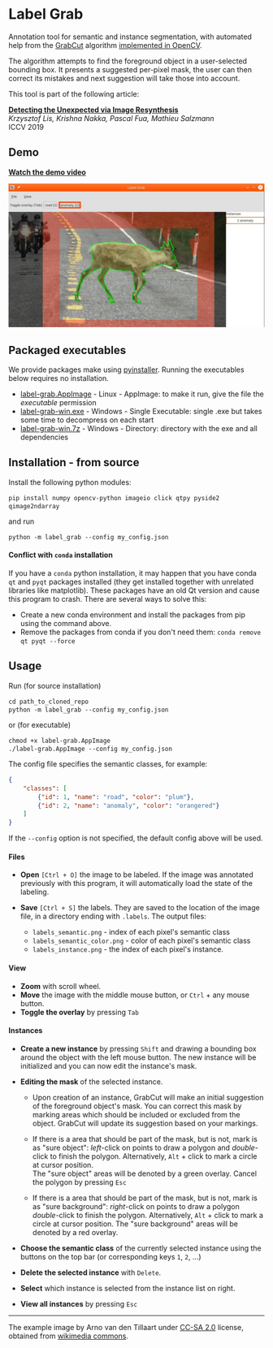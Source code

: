  
# Label Grab

Annotation tool for semantic and instance segmentation,
with automated help from the [GrabCut](https://cvg.ethz.ch/teaching/cvl/2012/grabcut-siggraph04.pdf) algorithm [implemented in OpenCV](https://docs.opencv.org/4.0.1/d8/d83/tutorial_py_grabcut.html).

The algorithm attempts to find the foreground object in a user-selected bounding box.
It presents a suggested per-pixel mask, the user can then correct its mistakes and next suggestion
will take those into account.

This tool is part of the following article:  

[**Detecting the Unexpected via Image Resynthesis**](https://arxiv.org/abs/1904.07595)  
*Krzysztof Lis, Krishna Nakka, Pascal Fua, Mathieu Salzmann*  
ICCV 2019

## Demo

[**Watch the demo video**](https://www.youtube.com/watch?v=w8JAfPiU81c)

<a href="https://www.youtube.com/watch?v=w8JAfPiU81c">
<img src="doc/label_grab_example.jpg" />
</a>

## Packaged executables

We provide packages make using [pyinstaller](https://www.pyinstaller.org/). 
Running the executables below requires no installation.

* [label-grab.AppImage](https://github.com/cvlab-epfl/LabelGrab/releases/download/v1.0.1/label-grab.AppImage) - Linux - AppImage:  to make it run, give the file the *executable* permission
* [label-grab-win.exe](https://github.com/cvlab-epfl/LabelGrab/releases/download/v1.0.1/label-grab-win.exe) -  Windows - Single Executable: single .exe but takes some time to decompress on each start
* [label-grab-win.7z](https://github.com/cvlab-epfl/LabelGrab/releases/download/v1.0.1/label-grab-win.7z) - Windows - Directory: directory with the exe and all dependencies


## Installation - from source
Install the following python modules:
```
pip install numpy opencv-python imageio click qtpy pyside2 qimage2ndarray
```
and run
```
python -m label_grab --config my_config.json
```

#### Conflict with `conda` installation

If you have a `conda` python installation, it may happen that you have conda `qt` and `pyqt` packages installed (they get installed together with unrelated libraries like matplotlib).
These packages have an old Qt version and cause this program to crash.
There are several ways to solve this:

* Create a new conda environment and install the packages from pip using the command above.
* Remove the packages from conda if you don't need them: `conda remove qt pyqt --force`

## Usage

Run (for source installation)
```
cd path_to_cloned_repo
python -m label_grab --config my_config.json
```
or (for executable)
```
chmod +x label-grab.AppImage
./label-grab.AppImage --config my_config.json
```

The config file specifies the semantic classes, for example:
```json
{
	"classes": [
		{"id": 1, "name": "road", "color": "plum"},
		{"id": 2, "name": "anomaly", "color": "orangered"}
	]
}
```
If the `--config` option is not specified, the default config above will be used.

#### Files

* **Open** `[Ctrl + O]` the image to be labeled. If the image was annotated previously with this program, it will automatically load the state of the labeling.

* **Save** `[Ctrl + S]` the labels. They are saved to the location of the image file, in a directory ending with `.labels`. The output files:
	* `labels_semantic.png` - index of each pixel's semantic class
	* `labels_semantic_color.png` - color of each pixel's semantic class
	* `labels_instance.png` - the index of each pixel's instance.

#### View
* **Zoom** with scroll wheel.
* **Move** the image with the middle mouse button, or `Ctrl` + any mouse button.
* **Toggle the overlay** by pressing `Tab`

#### Instances

* **Create a new instance** by pressing `Shift` and drawing a bounding box around the object with the left mouse button.
The new instance will be initialized and you can now edit the instance's mask.

* **Editing the mask** of the selected instance.

	* Upon creation of an instance, GrabCut will make an initial suggestion of the foreground object's mask.
	You can correct this mask by marking areas which should be included or excluded from the object.
	GrabCut will update its suggestion based on your markings.

	* If there is a area that should be part of the mask, but is not, mark is as "sure object": *left*-click on points to draw a polygon and *double*-click to finish the polygon. Alternatively, `Alt` + click to mark a circle at cursor position. 	
	The "sure object" areas will be denoted by a green overlay. Cancel the polygon by pressing `Esc`

	* If there is a area that should be part of the mask, but is not, mark is as "sure background": *right*-click on points to draw a polygon *double*-click to finish the polygon. Alternatively, `Alt` + click to mark a circle at cursor position.
	The "sure background" areas will be denoted by a red overlay.

* **Choose the semantic class** of the currently selected instance using the buttons on the top bar (or corresponding keys `1`, `2`, ...)

* **Delete the selected instance** with `Delete`.

* **Select** which instance is selected from the instance list on right.

* **View all instances** by pressing `Esc`

------

The example image by Arno van den Tillaart under [CC-SA 2.0](https://creativecommons.org/licenses/by-sa/2.0/deed.en) license, obtained from [wikimedia commons](https://commons.wikimedia.org/wiki/File:E6_near_Kv%C3%A6nangen.jpg).